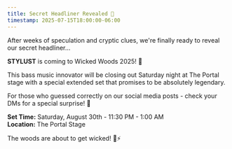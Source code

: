 ```yaml
---
title: Secret Headliner Revealed 🤫
timestamp: 2025-07-15T18:00:00-06:00
---
```


After weeks of speculation and cryptic clues, we're finally ready to reveal our secret headliner...

**STYLUST** is coming to Wicked Woods 2025! 🎉

This bass music innovator will be closing out Saturday night at The Portal stage with a special extended set that promises to be absolutely legendary.

For those who guessed correctly on our social media posts - check your DMs for a special surprise! 👀

**Set Time:** Saturday, August 30th - 11:30 PM - 1:00 AM  
**Location:** The Portal Stage

The woods are about to get wicked! 🌲⚡
